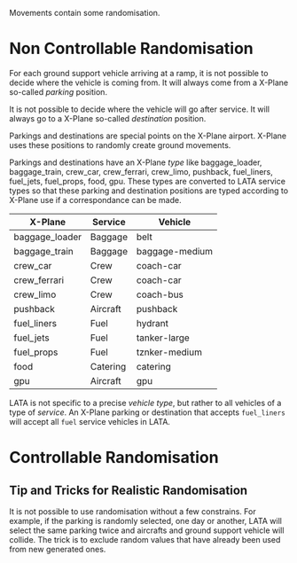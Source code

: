 Movements contain some randomisation.
# Non Controllable Randomisation
For each ground support vehicle arriving at a ramp, it is not possible to decide where the vehicle is coming from. It will always come from a X-Plane so-called *parking* position.

It is not possible to decide where the vehicle will go after service. It will always go to a X-Plane so-called *destination* position.

Parkings and destinations are special points on the X-Plane airport. X-Plane uses these positions to randomly create ground movements.

Parkings and destinations have an X-Plane *type* like baggage_loader, baggage_train, crew_car, crew_ferrari, crew_limo, pushback, fuel_liners, fuel_jets, fuel_props, food, gpu. These types are converted to LATA service types so that these parking and destination positions are typed according to X-Plane use if a correspondance can be made.

|X-Plane|Service|Vehicle|
|-|-|-|
|baggage_loader|Baggage|belt|
|baggage_train|Baggage|baggage-medium|
|crew_car|Crew|coach-car|
|crew_ferrari|Crew|coach-car|
|crew_limo|Crew|coach-bus|
|pushback|Aircraft|pushback|
|fuel_liners|Fuel|hydrant|
|fuel_jets|Fuel|tanker-large|
|fuel_props|Fuel|tznker-medium|
|food|Catering|catering|
|gpu|Aircraft|gpu|

LATA is not specific to a precise *vehicle type*, but rather to all vehicles of a type of *service*. An X-Plane parking or destination that accepts `fuel_liners` will accept all `fuel` service vehicles in LATA.

# Controllable Randomisation

## Tip and Tricks for Realistic Randomisation

It is not possible to use randomisation without a few constrains. For example, if the parking is randomly selected, one day or another, LATA will select the same parking twice and aircrafts and ground support vehicle will collide. The trick is to exclude random values that have already been used from new generated ones.

